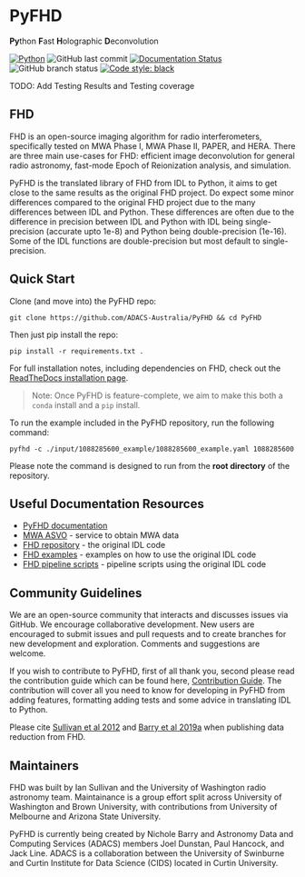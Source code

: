 # PyFHD
**Py**thon **F**ast **H**olographic **D**econvolution

[![Python](https://img.shields.io/badge/Python-3.10--3.13-%231475b3?logo=python&logoColor=%23fff)](https://www.python.org/)
![GitHub last commit](https://img.shields.io/github/last-commit/ADACS-Australia/PyFHD?logo=github&color=blue&link=https%3A%2F%2Fgithub.com%2FADACS-Australia%2FPyFHD%2Fcommits%2Fmain%2F)
[![Documentation Status](https://readthedocs.org/projects/pyfhd/badge/?version=latest)](https://pyfhd.readthedocs.io/en/latest/?badge=latest)
![GitHub branch status](https://img.shields.io/github/checks-status/ADACS-Australia/PyFHD/main)
[![Code style: black](https://img.shields.io/badge/code%20style-black-000000.svg)](https://github.com/psf/black)

TODO: Add Testing Results and Testing coverage

## FHD
FHD is an open-source imaging algorithm for radio interferometers, specifically tested on MWA Phase I, MWA Phase II, PAPER, and HERA. There are three main use-cases for FHD: efficient image deconvolution for general radio astronomy, fast-mode Epoch of Reionization analysis, and simulation.

PyFHD is the translated library of FHD from IDL to Python, it aims to get close to the same results as the original FHD project. Do expect some minor differences compared to the original FHD project due to the many differences between IDL and Python. These differences are often due to the difference in precision between IDL and Python with IDL being single-precision (accurate upto 1e-8) and Python being double-precision (1e-16). Some of the IDL functions are double-precision but most default to single-precision.

## Quick Start
Clone (and move into) the PyFHD repo:

```
git clone https://github.com/ADACS-Australia/PyFHD && cd PyFHD
```

Then just pip install the repo:

```
pip install -r requirements.txt .
```

For full installation notes, including dependencies on FHD, check out the [ReadTheDocs installation page](https://pyfhd.readthedocs.io/en/latest/installation/installation.html).

> Note: Once PyFHD is feature-complete, we aim to make this both a `conda` install and a `pip` install.

To run the example included in the PyFHD repository, run the following command:

```
pyfhd -c ./input/1088285600_example/1088285600_example.yaml 1088285600
```

Please note the command is designed to run from the **root directory** of the repository.

## Useful Documentation Resources
 - [PyFHD documentation](https://pyfhd.readthedocs.io/en/latest/)
 - [MWA ASVO](https://asvo.mwatelescope.org/) - service to obtain MWA data
 - [FHD repository](https://github.com/EoRImaging/FHD) - the original IDL code
 - [FHD examples](https://github.com/EoRImaging/FHD/blob/master/examples.md) - examples on how to use the original IDL code
 - [FHD pipeline scripts](https://github.com/EoRImaging/pipeline_scripts) - pipeline scripts using the original IDL code

## Community Guidelines
We are an open-source community that interacts and discusses issues via GitHub. We encourage collaborative development. New users are encouraged to submit issues and pull requests and to create branches for new development and exploration. Comments and suggestions are welcome.

If you wish to contribute to PyFHD, first of all thank you, second please read the contribution guide which can be found here, [Contribution Guide](https://pyfhd.readthedocs.io/en/latest/develop/contribution_guide.html). The contribution will cover all you need to know for developing in PyFHD from adding features, formatting adding tests and some advice in translating IDL to Python.

Please cite [Sullivan et al 2012](https://arxiv.org/abs/1209.1653) and [Barry et al 2019a](https://arxiv.org/abs/1901.02980) when publishing data reduction from FHD.

## Maintainers
FHD was built by Ian Sullivan and the University of Washington radio astronomy team. Maintainance is a group effort split across University of Washington and Brown University, with contributions from University of Melbourne and Arizona State University. 

PyFHD is currently being created by Nichole Barry and Astronomy Data and Computing Services (ADACS) members Joel Dunstan, Paul Hancock, and Jack Line. ADACS is a collaboration between the University of Swinburne and Curtin Institute for Data Science (CIDS) located in Curtin University.

